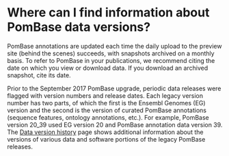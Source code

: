 # Where can I find information about PomBase data versions?
<!-- pombase_categories: Genome statistics and lists -->

PomBase annotations are updated each time the daily upload to the
preview site (behind the scenes) succeeds, with snapshots
archived on a monthly basis. To refer to PomBase in your publications,
we recommend citing the date on which you view or download data. If
you download an archived snapshot, cite its date.

Prior to the September 2017 PomBase upgrade, periodic data releases
were flagged with version numbers and release dates. Each legacy
version number has two parts, of which the first is the Ensembl
Genomes (EG) version and the second is the version of curated PomBase
annotations (sequence features, ontology annotations, etc.). For
example, PomBase version 20_39 used EG version 20 and PomBase
annotation data version 39. The [Data version history](/about/version-history) 
page shows additional information about the versions of various data
and software portions of the legacy PomBase releases.
